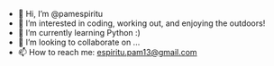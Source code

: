 - 👋 Hi, I’m @pamespiritu
- 👀 I’m interested in coding, working out, and enjoying the outdoors!
- 🌱 I’m currently learning Python :)
- 💞️ I’m looking to collaborate on ...
- 📫 How to reach me: espiritu.pam13@gmail.com

<!---
pamespiritu/pamespiritu is a ✨ special ✨ repository because its `README.md` (this file) appears on your GitHub profile.
You can click the Preview link to take a look at your changes.
--->
